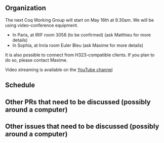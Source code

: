 Organization
------------

The next Coq Working Group will start on May 16th at 9.30am.
We will be using video-conference equipment.

- In Paris, at IRIF room 3058 (to be confirmed) (ask Matthieu for more details)
- In Sophia, at Inria room Euler Bleu (ask Maxime for more details)

It is also possible to connect from H323-compatible clients. If you plan
to do so, please contact Maxime.

Video streaming is available on the [YouTube channel](https://www.youtube.com/channel/UCbJo6gYYr0OF18x01M4THdQ)

Schedule
------------------

Other PRs that need to be discussed (possibly around a computer)
----------------------------------------------------------------

Other issues that need to be discussed (possibly around a computer)
------------------------------------------------------------------

